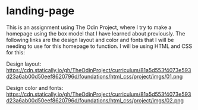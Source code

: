 # landing-page
This is an assignment using The Odin Project, where I try to make a homepage using the box model that I have learned about previously. 
The following links are the design layout and color and fonts that I will be needing to use for this homepage to function. I will be
using HTML and CSS for this:

Design layout: https://cdn.statically.io/gh/TheOdinProject/curriculum/81a5d553f4073e593d23a6ab00d50eef8620796d/foundations/html_css/project/imgs/01.png

Design color and fonts: https://cdn.statically.io/gh/TheOdinProject/curriculum/81a5d553f4073e593d23a6ab00d50eef8620796d/foundations/html_css/project/imgs/02.png